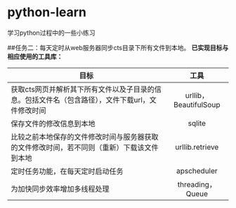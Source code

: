 # python-learn
学习python过程中的一些小练习

##任务二：每天定时从web服务器同步cts目录下所有文件到本地。
**已实现目标与相应使用的工具库：**


目标|工具
---|:---:
获取cts网页并解析其下所有文件以及子目录的信息。包括文件名（包含路径），文件下载url，文件修改时间| urllib，BeautifulSoup
保存文件的修改信息到本地 | sqlite
比较之前本地保存的文件修改时间与服务器获取的文件修改时间，若不同则（重新）下载该文件到本地 | urllib.retrieve
定时任务功能，在每天定时启动任务| apscheduler
为加快同步效率增加多线程处理| threading， Queue